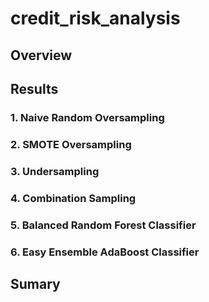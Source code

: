 # credit_risk_analysis
## Overview

## Results

### 1. Naive Random Oversampling

### 2. SMOTE Oversampling

### 3. Undersampling

### 4. Combination Sampling

### 5. Balanced Random Forest Classifier

### 6. Easy Ensemble AdaBoost Classifier


## Sumary
